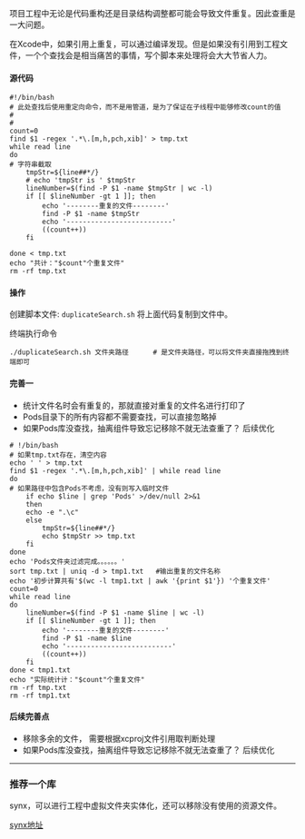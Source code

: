 项目工程中无论是代码重构还是目录结构调整都可能会导致文件重复。因此查重是一大问题。

在Xcode中，如果引用上重复，可以通过编译发现。但是如果没有引用到工程文件，一个个查找会是相当痛苦的事情，写个脚本来处理将会大大节省人力。

#### 源代码
```
#!/bin/bash
# 此处查找后使用重定向命令，而不是用管道，是为了保证在子线程中能够修改count的值
#
#
count=0
find $1 -regex '.*\.[m,h,pch,xib]' > tmp.txt
while read line
do
# 字符串截取
    tmpStr=${line##*/}
    # echo 'tmpStr is ' $tmpStr
    lineNumber=$(find -P $1 -name $tmpStr | wc -l)
    if [[ $lineNumber -gt 1 ]]; then
        echo '--------重复的文件--------'
        find -P $1 -name $tmpStr
        echo '--------------------------'
        ((count++))
    fi

done < tmp.txt
echo "共计："$count"个重复文件"
rm -rf tmp.txt
```



#### 操作

创建脚本文件: `duplicateSearch.sh` 将上面代码复制到文件中。

终端执行命令

```
./duplicateSearch.sh 文件夹路径		# 是文件夹路径，可以将文件夹直接拖拽到终端即可
```



#### 完善一

* 统计文件名时会有重复的，那就直接对重复的文件名进行打印了
* Pods目录下的所有内容都不需要查找，可以直接忽略掉
* 如果Pods库没查找，抽离组件导致忘记移除不就无法查重了？ 后续优化

```
# !/bin/bash
# 如果tmp.txt存在，清空内容
echo ' ' > tmp.txt
find $1 -regex '.*\.[m,h,pch,xib]' | while read line 
do
# 如果路径中包含Pods不考虑，没有则写入临时文件
	if echo $line | grep 'Pods' >/dev/null 2>&1
	then
	echo -e ".\c"
	else
		tmpStr=${line##*/}
		echo $tmpStr >> tmp.txt
	fi
done
echo 'Pods文件夹过滤完成。。。。。。'
sort tmp.txt | uniq -d > tmp1.txt	#输出重复的文件名称
echo '初步计算共有'$(wc -l tmp1.txt | awk '{print $1'}) '个重复文件'
count=0
while read line 
do
	lineNumber=$(find -P $1 -name $line | wc -l)
	if [[ $lineNumber -gt 1 ]]; then
		echo '--------重复的文件--------'
        find -P $1 -name $line
        echo '--------------------------'
        ((count++))
	fi
done < tmp1.txt
echo "实际统计计："$count"个重复文件"
rm -rf tmp.txt
rm -rf tmp1.txt
```



#### 后续完善点

* 移除多余的文件， 需要根据xcproj文件引用取判断处理
* 如果Pods库没查找，抽离组件导致忘记移除不就无法查重了？ 后续优化


---

### 推荐一个库

synx，可以进行工程中虚拟文件夹实体化，还可以移除没有使用的资源文件。

<a href="https://github.com/linfengwenyou/synx.git" target="_blank">synx地址</a>